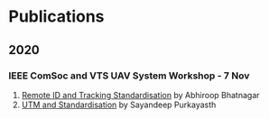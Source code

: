 # Publications

## 2020

### IEEE ComSoc and VTS UAV System Workshop - 7 Nov

1. [Remote ID and Tracking Standardisation](2020-IEEEComSocVTS-Talks/remote-id.pdf) by Abhiroop Bhatnagar
1. [UTM and Standardisation](2020-IEEEComSocVTS-Talks/utm.pdf) by Sayandeep Purkayasth
